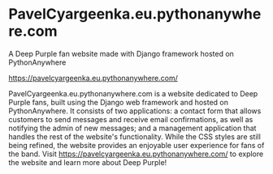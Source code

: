 # PavelCyargeenka.eu.pythonanywhere.com

A Deep Purple fan website made with Django framework hosted on PythonAnywhere

https://pavelcyargeenka.eu.pythonanywhere.com/

PavelCyargeenka.eu.pythonanywhere.com is a website dedicated to Deep Purple fans, 
built using the Django web framework and hosted on PythonAnywhere. 
It consists of two applications: a contact form that allows customers to send messages 
and receive email confirmations, as well as notifying the admin of new messages; 
and a management application that handles the rest of the website's functionality. 
While the CSS styles are still being refined, the website provides an enjoyable 
user experience for fans of the band. Visit https://pavelcyargeenka.eu.pythonanywhere.com/ 
to explore the website and learn more about Deep Purple!

